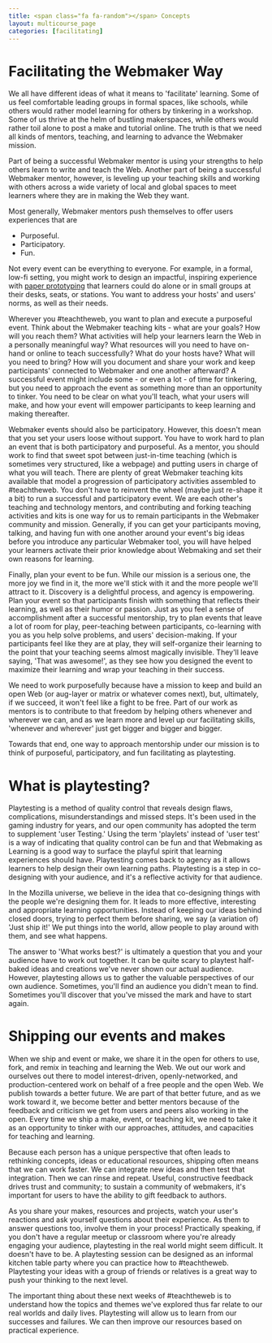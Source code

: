 ```yaml
---
title: <span class="fa fa-random"></span> Concepts
layout: multicourse_page
categories: [facilitating]
---
```


# Facilitating the Webmaker Way

We all have different ideas of what it means to 'facilitate' learning. Some of us feel comfortable leading groups in formal spaces, like schools, while others would rather model learning for others by tinkering in a workshop. Some of us thrive at the helm of bustling makerspaces, while others would rather toil alone to post a make and tutorial online. The truth is that we need all kinds of mentors, teaching, and learning to advance the Webmaker mission. 

Part of being a successful Webmaker mentor is using your strengths to help others learn to write and teach the Web. Another part of being a successful Webmaker mentor, however, is leveling up your teaching skills and working with others across a wide variety of local and global spaces to meet learners where they are in making the Web they want.

Most generally, Webmaker mentors push themselves to offer users experiences that are

* Purposeful.
* Participatory.
* Fun.

Not every event can be everything to everyone. For example, in a formal, low-fi setting, you might work to design an impactful, inspiring experience with <a href="https://keyboardkat.makes.org/thimble/LTU0ODUzNjMy/prototyping-with-a-teaching-kit-design-canvas">paper prototyping</a> that learners could do alone or in small groups at their desks, seats, or stations. You want to address your hosts' and users' norms, as well as their needs.

Wherever you #teachtheweb, you want to plan and execute a purposeful event. Think about the Webmaker teaching kits - what are your goals? How will you reach them? What activities will help your learners learn the Web in a personally meaningful way? What resources will you need to have on-hand or online to teach successfully? What do your hosts have? What will you need to bring? How will you document and share your work and keep participants' connected to Webmaker and one another afterward? A successful event might include some - or even a lot - of time for tinkering, but you need to approach the event as something more than an opportunity to tinker. You need to be clear on what you'll teach, what your users will make, and how your event will empower participants to keep learning and making thereafter.

Webmaker events should also be participatory. However, this doesn't mean that you set your users loose without support. You have to work hard to plan an event that is both participatory and purposeful. As a mentor, you should work to find that sweet spot between just-in-time teaching (which is sometimes very structured, like a webpage) and putting users in charge of what you will teach. There are plenty of great Webmaker teaching kits available that model a progression of participatory activities assembled to #teachtheweb. You don't have to reinvent the wheel (maybe just re-shape it a bit) to run a successful and participatory event. We are each other's teaching and technology mentors, and contributing and forking teaching activities and kits is one way for us to remain participants in the Webmaker community and mission. Generally, if you can get your participants moving, talking, and having fun with one another around your event's big ideas before you introduce any particular Webmaker tool, you will have helped your learners activate their prior knowledge about Webmaking and set their own reasons for learning.

Finally, plan your event to be fun. While our mission is a serious one, the more joy we find in it, the more we'll stick with it and the more people we'll attract to it. Discovery is a delightful process, and agency is empowering. Plan your event so that participants finish with something that reflects their learning, as well as their humor or passion. Just as you feel a sense of accomplishment after a successful mentorship, try to plan events that leave a lot of room for play, peer-teaching between participants, co-learning with you as you help solve problems, and users' decision-making. If your participants feel like they are at play, they will self-organize their learning to the point that your teaching seems almost magically invisible. They'll leave saying, 'That was awesome!', as they see how you designed the event to maximize their learning and wrap your teaching in their success.

We need to work purposefully because have a mission to keep and build an open Web (or aug-layer or matrix or whatever comes next), but, ultimately, if we succeed, it won't feel like a fight to be free. Part of our work as mentors is to contribute to that freedom by helping others whenever and wherever we can, and as we learn more and level up our facilitating skills, 'whenever and wherever' just get bigger and bigger and bigger.

Towards that end, one way to approach mentorship under our mission is to think of purposeful, participatory, and fun facilitating as playtesting.

# What is playtesting?

Playtesting is a method of quality control that reveals design flaws, complications, misunderstandings and missed steps. It's been used in the gaming industry for years, and our open community has adopted the term to supplement 'user Testing.' Using the term 'playlets' instead of 'user test' is a way of indicating that quality control can be fun and that Webmaking as Learning is a good way to surface the playful spirit that learning experiences should have. Playtesting comes back to agency as it allows learners to help design their own learning paths. Playtesting is a step in co-designing with your audience, and it's a reflective activity for that audience.

In the Mozilla universe, we believe in the idea that co-designing things with the people we're designing them for. It leads to more effective, interesting and appropriate learning opportunities. Instead of keeping our ideas behind closed doors, trying to perfect them before sharing, we say (a variation of) 'Just ship it!' We put things into the world, allow people to play around with them, and see what happens.

The answer to 'What works best?' is ultimately a question that you and your audience have to work out together. It can be quite scary to playtest half-baked ideas and creations we've never shown our actual audience. However, playtesting allows us to gather the valuable perspectives of our own audience. Sometimes, you'll find an audience you didn't mean to find. Sometimes you'll discover that you've missed the mark and have to start again.

# Shipping our events and makes

When we ship and event or make, we share it in the open for others to use, fork, and remix in teaching and learning the Web. We out our work and ourselves out there to model interest-driven, openly-networked, and production-centered work on behalf of a free people and the open Web. We publish towards a better future. We are part of that better future, and as we work toward it, we become better and better mentors because of the feedback and criticism we get from users and peers also working in the open. Every time we ship a make, event, or teaching kit, we need to take it as an opportunity to tinker with our approaches, attitudes, and capacities for teaching and learning.

Because each person has a unique perspective that often leads to rethinking concepts, ideas or educational resources, shipping often means that we can work faster. We can integrate new ideas and then test that integration. Then we can rinse and repeat. Useful, constructive feedback drives trust and community; to sustain a community of webmakers, it's important for users to have the ability to gift feedback to authors.

As you share your makes, resources and projects, watch your user's reactions and ask yourself questions about their experience. As them to answer questions too, involve them in your process! Practically speaking, if you don't have a regular meetup or classroom where you're already engaging your audience, playtesting in the real world might seem difficult. It doesn't have to be. A playtesting session can be designed as an informal kitchen table party where you can practice how to #teachtheweb. Playtesting your ideas with a group of friends or relatives is a great way to push your thinking to the next level.

The important thing about these next weeks of #teachtheweb is to understand how the topics and themes we've explored thus far relate to our real worlds and daily lives. Playtesting will allow us to learn from our successes and failures. We can then improve our resources based on practical experience.